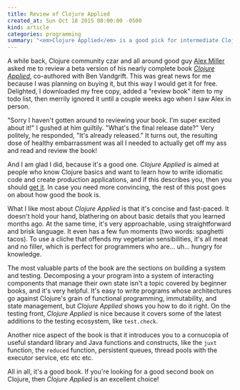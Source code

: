 ```yaml
---
title: Review of Clojure Applied
created_at: Sun Oct 18 2015 08:00:00 -0500
kind: article
categories: programming
summary: "<em>Clojure Applied</em> is a good pick for intermediate Clojurists."
---
```


A while back, Clojure community czar and all around good guy
[Alex Miller](http://twitter.com/puredanger) asked me to review a beta
version of his nearly complete book
[*Clojure Applied*](http://amzn.to/1PqXyOi), co-authored with Ben
Vandgrift. This was great news for me because I was planning on buying
it, but this way I would get it for free. Delighted, I downloaded my
free copy, added a "review book" item to my todo list, then merrily
ignored it until a couple weeks ago when I saw Alex in person.

"Sorry I haven't gotten around to reviewing your book. I'm super
excited about it!" I gushed at him guiltily. "What's the final release
date?" Very politely, he responded, "It's already released." It turns
out, the resulting dose of healthy embarrassment was all I needed to
actually get off my ass and read and review the book!

And I am glad I did, because it's a good one. *Clojure Applied* is
aimed at people who know Clojure basics and want to learn how to write
idiomatic code and create production applications, and if this
describes you, then you should [get it](http://amzn.to/1PqXyOi). In
case you need more convincing, the rest of this post goes on about how
good the book is.

What I like most about *Clojure Applied* is that it's concise and
fast-paced. It doesn't hold your hand, blathering on about basic
details that you learned months ago. At the same time, it's very
approachable, using straightforward and brisk language. It even has a
few fun moments (two words: spaghetti tacos). To use a cliche that
offends my vegetarian sensibilities, it's all meat and no filler,
which is perfect for programmers who are... uh... hungry for
knowledge.

The most valuable parts of the book are the sections on building a
system and testing. Decomposing a your program into a system of
interacting components that manage their own state isn't a topic
covered by beginner books, and it's very helpful. It's easy to write
programs whose architectures go against Clojure's grain of functional
programming, immutability, and state management, but *Clojure Applied*
shows you how to do it right. On the testing front, *Clojure Applied*
is nice because it covers some of the latest additions to the testing
ecosystem, like `test.check`.

Another nice aspect of the book is that it introduces you to a
cornucopia of useful standard library and Java functions and
constructs, like the `juxt` function, the `reduced` function,
persistent queues, thread pools with the executor service, etc etc
etc.

All in all, it's a good book. If you're looking for a good second book
on Clojure, then *Clojure Applied* is an excellent choice!

